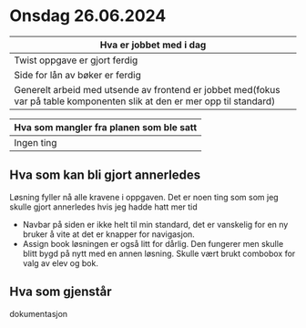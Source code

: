 
# Onsdag 26.06.2024

| Hva er jobbet med i dag |
|---|
| Twist oppgave er gjort ferdig|
| Side for lån av bøker er ferdig |
| Generelt arbeid med utsende av frontend er jobbet med(fokus var på table komponenten slik at den er mer opp til standard)|


| Hva som mangler fra planen som ble satt |
|---|
| Ingen ting |


## Hva som kan bli gjort annerledes
Løsning fyller nå alle kravene i oppgaven. Det er noen ting som som jeg skulle gjort annerledes hvis jeg hadde hatt mer tid

 - Navbar på siden er ikke helt til min standard, det er vanskelig for en ny bruker å vite at det er knapper for navigasjon.
 - Assign book løsningen er også litt for dårlig. Den fungerer men skulle blitt bygd på nytt med en annen løsning. Skulle vært brukt combobox for valg av elev og bok. 


## Hva som gjenstår

dokumentasjon



